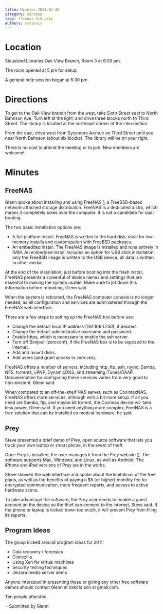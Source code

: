 ```yaml
---
title: Minutes 2011-01-20
category: minutes
tags: freenas bsd prey
authors: stevenix
---
```


# Location

Siouxland Libraries Oak View Branch, Room 3 at 6:30 pm.

The room opened at 5 pm for setup.

A general help session began at 5:30 pm.

# Directions

To get to the Oak View branch from the west, take Sixth Street east to
North Bahnson Ave. Turn left at the light, and drive three blocks north
to Third Street. The library is located at the northeast corner of the
intersection.

From the east, drive west from Sycamore Avenue on Third Street until you
near North Bahnson (about six blocks). The library will be on your
right.

There is no cost to attend the meeting or to join. New members are
welcome!

# Minutes

## FreeNAS

Glenn spoke about installing and using FreeNAS [1](http://freenas.org),
a FreeBSD-based network-attached storage distribution. FreeNAS is a
dedicated distro, which means it completely takes over the computer. It
is not a candidate for dual booting.

The two basic installation options are:

- A full platform install. FreeNAS is written to the hard disk; ideal
  for low-memory installs and customization with FreeBSD packages.
- An embedded install. The FreeNAS image is installed and runs
  entirely in RAM. An embedded install includes an option for USB
  stick installation: only the FreeBSD image is written to the USB
  device; all data is written to other media.

At the end of the installation, just before booting into the fresh
install, FreeNAS presents a screenful of device names and settings that
are essential to making the system usable. Make sure to jot down this
information before rebooting, Glenn said.

When the system is rebooted, the FreeNAS computer console is no longer
needed, as all configuration and services are administered through the
FreeNAS web interface.

There are a few steps to setting up the FreeNAS box before use:

- Change the default local IP address (192.168.1.250), if desired.
- Change the default administrative username and password.
- Enable https, which is necessary to enable the ssh server.
- Turn off Bonjour (zeroconf), if the FreeNAS box is to be exposed to
  the internet.
- Add and mount disks.
- Add users (and grant access to services).

FreeNAS offers a number of servers, including http, ftp, ssh, rsync,
Samba, NFS, torrents, uPNP, DynamicDNS, and streaming iTunes/DAAP.
Documentation for configuring these services varies from very good to
non-existent, Glenn said.

When compared to an off-the-shelf NAS server, such as CoolmaxNAS,
FreeNAS offers more services, although with a bit more setup. If all you
need are Samba, ftp, and maybe bit torrent, the Coolmax device will take
less power, Glenn said. If you need anything more complex, FreeNAS is a
free solution that can be installed on modest hardware, he said.

## Prey

Steve presented a brief demo of Prey, open source software that lets you
track your own laptop or smart phone, in the event of theft.

Once Prey is installed, the user manages it from the Prey website
[2](http://preyproject.com). The software supports Mac, Windows, and
Linux, as well as Android. The iPhone and iPad versions of Prey are in
the works.

Steve showed the web interface and spoke about the limitations of the
free plans, as well as the benefits of paying a \$5 (or higher) monthly
fee for encrypted communication, more frequent reports, and access to
active hardware scans.

To take advantage the software, the Prey user needs to enable a guest
account on the device so the thief can connect to the internet, Steve
said. If the phone or laptop is locked down too much, it will prevent
Prey from filing its reports.

## Program Ideas

The group kicked around program ideas for 2011:

- Data recovery / forensics
- Clonezilla
- Using Xen for virtual machines
- Security testing techniques
- Jinzora media server demo

Anyone interested in presenting these or giving any other free software
demos should contact Glenn at dakota.son at gmail.com.

Ten people attended.

--Submitted by Glenn
